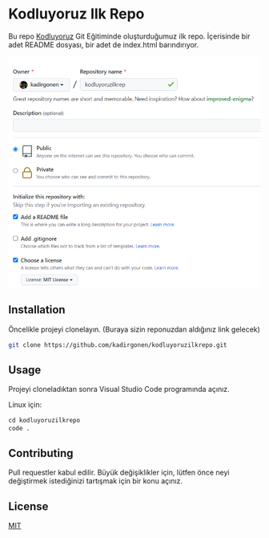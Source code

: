 # Kodluyoruz Ilk Repo

Bu repo [Kodluyoruz](https://www.kodluyoruz.org) Git Eğitiminde oluşturduğumuz ilk repo. İçerisinde bir adet README dosyası, bir adet de index.html barındırıyor.

![github](photos/github.png)

## Installation

Öncelikle projeyi clonelayın. (Buraya sizin reponuzdan aldığınız link gelecek)

```bash
git clone https://github.com/kadirgonen/kodluyoruzilkrepo.git
```

## Usage

Projeyi cloneladıktan sonra Visual Studio Code programında açınız.

Linux için:
```linux
cd kodluyoruzilkrepo
code .
```

## Contributing
Pull requestler kabul edilir. Büyük değişiklikler için, lütfen önce neyi değiştirmek istediğinizi tartışmak için bir konu açınız.


## License
[MIT](https://choosealicense.com/licenses/mit/)
